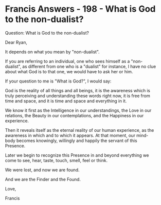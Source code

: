 # Francis Answers - 198 - What is God to the non-dualist?

Question: What is God to the non-dualist?

Dear Ryan,&nbsp;

It depends on what you mean by &quot;non-dualist&quot;.&nbsp;

If you are referring to an individual, one who sees himself as a &quot;non-dualist&quot;, as different from one who is a &quot;dualist&quot; for instance, I have no clue about what God is to that one, we would have to ask her or him.&nbsp;

If your question to me is &quot;What is God?&quot;, I would say:

God is the reality of all things and all beings, it is the awareness which is truly perceiving and understanding these words right now, it is free from time and space, and it is time and space and everything in it.&nbsp;

We know it first as the Intelligence in our understandings, the Love in our relations, the Beauty in our contemplations, and the Happiness in our experience.&nbsp;

Then it reveals itself as the eternal reality of our human experience, as the awareness in which and to which it appears. At that moment, our mind-body becomes knowingly, willingly and happily the servant of this Presence.

Later we begin to recognize this Presence in and beyond everything we come to see, hear, taste, touch, smell, feel or think.&nbsp;

We were lost, and now we are found.&nbsp;

And we are the Finder and the Found.

Love,

Francis




